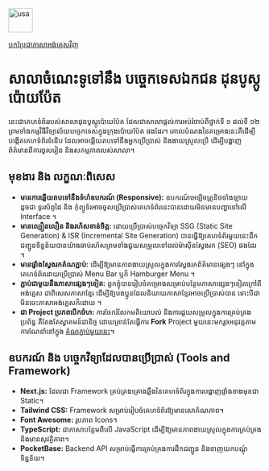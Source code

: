 <div>
  <a href="https://github.com/Netnet78/Don-Bosco-Poipet-Organization-Website/blob/main/README.md">
    <img width="48" height="48" src="https://img.icons8.com/color/48/usa.png" alt="usa"/>
  </a>
  <p><a href="https://github.com/Netnet78/Don-Bosco-Poipet-Organization-Website/blob/main/README.md">បកប្រែជាភាសាអង់គ្លេសវិញ</a></p>
</div>

# សាលាចំណេះទូទៅនឹង បច្ចេកទេសឯកជន ដុនបូស្កូប៉ោយប៉ែត
នេះជាគេហទំព័ររបស់សាលាដុនបូស្កូប៉ោយប៉ែត ដែលជាសាលាផ្តល់ការអប់រំចាប់ពីថ្នាក់ទី ១ ដល់ទី ១២ ព្រមទាំងកម្មវិធីវិទ្យាល័យបច្ចេកទេសក្នុងក្រុងប៉ោយប៉ែត ផងដែរ។ 
គោលបំណងនៃគម្រោងនេះគឺដើម្បីបង្កើតគេហទំព័រទំនើប ដែលអាចឆ្លើយតបទៅនឹងអ្នកប្រើប្រាស់ និងងាយស្រួលប្រើ ដើម្បីបង្ហាញព័ត៌មានពីការចូលរៀន និងសកម្មភាពរបស់សាលា។

## មុខងារ និង លក្ខណៈពិសេស
- **មានការឆ្លើយតបទៅនឹងទំហំឧបករណ៍ (Responsive):** ឧបករណ៍អេឡិចត្រូនិចទាំងឡាយដូចជា ទូរស័ព្ទដៃ និង កុំព្យូទ័រអាចចូលប្រើប្រាស់គេហទំព័រនេះបានដោយមិនមានបញ្ហាទៅលើ Interface ។
- **មានល្បឿនលឿន និងរហ័សទាន់ចិត្ត:** ដោយប្រើប្រាស់បច្ចេកវិទ្យា SSG (Static Site Generation) & ISR (Incremental Site Generation) បានធ្វើឱ្យគេហទំព័រមួយនេះដឹកជញ្ជូនទិន្នន័យបានយ៉ាងឆាប់រហ័សព្រមទាំងជួយសម្រួលទៅដល់ម៉ាស៊ីនស្វែងរក (SEO) ផងដែរ ។
- **មានផ្ទាំងស្វែងរកតំណភ្ជាប់:** ដើម្បីឱ្យមានភាពងាយស្រួលក្នុងការស្វែងរកព័ត៍មានផ្សេងៗ នៅក្នុងគេហទំព័រដោយប្រើប្រាស់ Menu Bar ឬក៏ Hamburger Menu ។
- **ភ្ជាប់ជាមួយនឹងភាសាផ្សេងៗទៀត:** ពួកខ្ញុំបានរៀបចំគម្រោងសម្រាប់បន្ថែមភាសាផ្សេងៗទៀតក្រៅពីអង់គ្លេស ជាពិសេសភាសាខ្មែរ ដើម្បីឱ្យបងប្អូនដែលនិយាយភាសាខ្មែរអាចប្រើប្រាស់បាន ទោះបីជាមិនចេះភាសាអង់គ្លេសក៏ដោយ ។
- **ជា Project ប្រភពបើកចំហ:** ការចែករំលែកមតិយោបល់ និងការជួយសម្រួលក្នុងការគ្រប់គ្រងប្រព័ន្ធ គឺតែងតែស្វាគមន៍ជានិច្ច ដោយគ្រាន់តែធ្វើការ **Fork** Project មួយនេះមករួចអនុវត្តតាមការណែនាំនៅក្នុង [តំណភ្ជាប់មួយនេះ](https://github.com/Netnet78/Don-Bosco-Poipet-Organization-Website?tab=readme-ov-file#getting-started)។
## ឧបករណ៍ និង បច្ចេកវិទ្យាដែលបានប្រើប្រាស់ (Tools and Framework)
- **Next.js:** ដែលជា Framework គ្រប់គ្រងគ្រោងឆ្អឹងនៃគេហទំព័រក្នុងការបង្ហាញផ្ទាំងខាងមុខជា Static។
- **Tailwind CSS:** Framework សម្រាប់រៀបចំគេហទំព័រឱ្យមានសោភ័ណភាព។
- **Font Awesome:** រូបភាព Icons។
- **TypeScript:** ជាភាសាបន្ថែមពីលើ JavaScript ដើម្បីឱ្យមានភាពងាយស្រួលក្នុងការគ្រប់គ្រងនិងមានសុវត្ថិភាព។
- **PocketBase:** Backend API សម្រាប់ធ្វើការគ្រប់គ្រងការដឹកជញ្ជូន និងទាញយកបណ្ដុំទិន្នន័យ។
